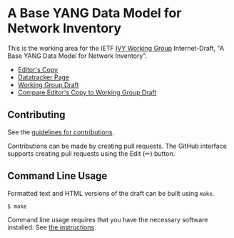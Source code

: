 # A Base YANG Data Model for Network Inventory

This is the working area for the IETF [IVY Working Group](https://datatracker.ietf.org/wg/ivy/documents/) Internet-Draft, "A Base YANG Data Model for Network Inventory".

* [Editor's Copy](https://italobusi.github.io/network-inventory-yang/#go.draft-ietf-ivy-network-inventory-yang.html)
* [Datatracker Page](https://datatracker.ietf.org/doc/draft-ietf-ivy-network-inventory-yang)
* [Working Group Draft](https://datatracker.ietf.org/doc/html/draft-ietf-ivy-network-inventory-yang)
* [Compare Editor's Copy to Working Group Draft](https://italobusi.github.io/network-inventory-yang/#go.draft-ietf-ivy-network-inventory-yang.diff)


## Contributing

See the
[guidelines for contributions](https://github.com/italobusi/network-inventory-yang/blob/fork/CONTRIBUTING.md).

Contributions can be made by creating pull requests.
The GitHub interface supports creating pull requests using the Edit (✏) button.


## Command Line Usage

Formatted text and HTML versions of the draft can be built using `make`.

```sh
$ make
```

Command line usage requires that you have the necessary software installed.  See
[the instructions](https://github.com/martinthomson/i-d-template/blob/main/doc/SETUP.md).

